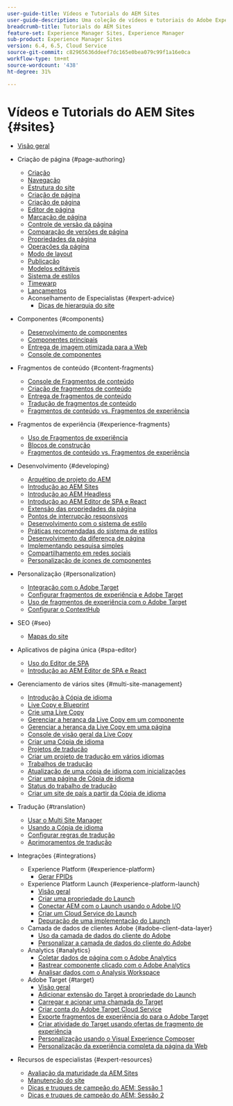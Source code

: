 ```yaml
---
user-guide-title: Vídeos e Tutorials do AEM Sites
user-guide-description: Uma coleção de vídeos e tutoriais do Adobe Experience Manager Sites.
breadcrumb-title: Tutorials do AEM Sites
feature-set: Experience Manager Sites, Experience Manager
sub-product: Experience Manager Sites
version: 6.4, 6.5, Cloud Service
source-git-commit: c82965636ddeef7dc165e0bea079c99f1a16e0ca
workflow-type: tm+mt
source-wordcount: '438'
ht-degree: 31%

---
```



# Vídeos e Tutorials do AEM Sites {#sites}

+ [Visão geral](overview.md)
+ Criação de página {#page-authoring}
   + [Criação  ](page-authoring/aem-sites-authoring-overview.md)
   + [Navegação](page-authoring/basic-handling-sites-feature-video-use.md)
   + [Estrutura do site ](page-authoring/content-hierarchy-feature-video-use.md)
   + [Criação de página](page-authoring/creating-page-feature-video-use.md)
   + [Criação de página](page-authoring/page-authoring-overview-feature-video-use.md)
   + [Editor de página](page-authoring/page-editor-feature-video-use.md)
   + [Marcação de página](page-authoring/page-tagging-feature-video-use.md)
   + [Controle de versão da página](page-authoring/page-versioning-feature-video-use.md)
   + [Comparação de versões de página](page-authoring/page-diff-feature-video-use.md)
   + [Propriedades da página](page-authoring/page-properties-feature-video-understand.md)
   + [Operações da página](page-authoring/page-operations-feature-video-use.md)
   + [Modo de layout](page-authoring/responsive-layout-feature-video-understand.md)
   + [Publicação](page-authoring/publication-management-feature-video-use.md)
   + [Modelos editáveis](page-authoring/template-editor-feature-video-use.md)
   + [Sistema de estilos](page-authoring/style-system-feature-video-use.md)
   + [Timewarp  ](page-authoring/timewarp-feature-video-use.md)
   + [Lançamentos](page-authoring/launches.md)
   + Aconselhamento de Especialistas {#expert-advice}
      + [Dicas de hierarquia do site](page-authoring/expert-advice/site-hierarchy.md)
+ Componentes {#components}
   + [Desenvolvimento de componentes](components/component-development.md)
   + [Componentes principais ](components/core-components-feature-video-understand.md)
   + [Entrega de imagem otimizada para a Web](components/web-optimized-image-delivery.md)
   + [Console de componentes](components/components-console-feature-video-use.md)
+ Fragmentos de conteúdo {#content-fragments}
   + [Console de Fragmentos de conteúdo](content-fragments/content-fragments-console.md)
   + [Criação de fragmentos de conteúdo](content-fragments/content-fragments-feature-video-use.md)
   + [Entrega de fragmentos de conteúdo](content-fragments/content-fragments-delivery-feature-video-use.md)
   + [Tradução de fragmentos de conteúdo](content-fragments/content-fragments-translation-feature-video-use.md)
   + [Fragmentos de conteúdo vs. Fragmentos de experiência](content-fragments/understand-content-fragments-and-experience-fragments.md)
+ Fragmentos de experiência {#experience-fragments}
   + [Uso de Fragmentos de experiência](experience-fragments/experience-fragments-feature-video-use.md)
   + [Blocos de construção](experience-fragments/building-blocks.md)
   + [Fragmentos de conteúdo vs. Fragmentos de experiência](https://experienceleague.adobe.com/docs/experience-manager-learn/sites/content-fragments/understand-content-fragments-and-experience-fragments.html)

+ Desenvolvimento {#developing}
   + [Arquétipo de projeto do AEM](developing/aem-project-archetype.md)
   + [Introdução ao AEM Sites](https://experienceleague.adobe.com/docs/experience-manager-learn/getting-started-wknd-tutorial-develop/overview.html?lang=pt-BR)
   + [Introdução ao AEM Headless](https://experienceleague.adobe.com/docs/experience-manager-learn/getting-started-with-aem-headless/overview.html?lang=pt-BR)
   + [Introdução ao AEM Editor de SPA e React](https://experienceleague.adobe.com/docs/experience-manager-learn/getting-started-with-aem-headless/spa-editor/react/overview.html)
   + [Extensão das propriedades da página](developing/page-properties-technical-video-develop.md)
   + [Pontos de interrupção responsivos](developing/responsive-breakpoints.md)
   + [Desenvolvimento com o sistema de estilo](developing/style-system-technical-video-understand.md)
   + [Práticas recomendadas do sistema de estilos](developing/style-organization-style-system-understand-article.md)
   + [Desenvolvimento da diferença de página](developing/page-diff-technical-video-develop.md)
   + [Implementando pesquisa simples](developing/search-tutorial-develop.md)
   + [Compartilhamento em redes sociais](developing/social-media-sharing-technical-video-use.md)
   + [Personalização de ícones de componentes](developing/component-icons-technical-video-develop.md)
+ Personalização {#personalization}
   + [Integração com o Adobe Target](https://helpx.adobe.com/marketing-cloud/how-to/aem-target.html)
   + [Configurar fragmentos de experiência e Adobe Target](personalization/experience-fragment-target-technical-video-setup.md)
   + [Uso de fragmentos de experiência com o Adobe Target](personalization/experience-fragment-target-offer-feature-video-use.md)
   + [Configurar o ContextHub](personalization/context-hub-technical-video-setup.md)
+ SEO {#seo}
   + [Mapas do site](./seo/sitemaps.md)
+ Aplicativos de página única {#spa-editor}
   + [Uso do Editor de SPA](spa-editor/spa-editor-framework-feature-video-use.md)
   + [Introdução ao AEM Editor de SPA e React](https://experienceleague.adobe.com/docs/experience-manager-learn/getting-started-with-aem-headless/spa-editor/react/overview.html)
+ Gerenciamento de vários sites {#multi-site-management}
   + [Introdução à Cópia de idioma](./multi-site-management/language-copy-overview.md)
   + [Live Copy e Blueprint](./multi-site-management/live-copy-and-blueprint.md)
   + [Crie uma Live Copy](./multi-site-management/create-live-copy.md)
   + [Gerenciar a herança da Live Copy em um componente](./multi-site-management/manage-component-inheritance-live-copy.md)
   + [Gerenciar a herança da Live Copy em uma página](./multi-site-management/manage-page-inheritance-live-copy.md)
   + [Console de visão geral da Live Copy](./multi-site-management/live-copy-overview-console.md)
   + [Criar uma Cópia de idioma](./multi-site-management/create-language-copy.md)
   + [Projetos de tradução](./multi-site-management/manage-translation-projects.md)
   + [Criar um projeto de tradução em vários idiomas](./multi-site-management/create-multinational-translational-project.md)
   + [Trabalhos de tradução](./multi-site-management/create-translation-job.md)
   + [Atualização de uma cópia de idioma com inicializações](./multi-site-management/updating-language-copy.md)
   + [Criar uma página de Cópia de idioma](./multi-site-management/create-new-page-language-copy.md)
   + [Status do trabalho de tradução](./multi-site-management/translation-job-status.md)
   + [Criar um site de país a partir da Cópia de idioma](./multi-site-management/create-new-site.md)
+ Tradução {#translation}
   + [Usar o Multi Site Manager](translation/multi-site-manager-feature-video-use.md)
   + [Usando a Cópia de idioma](translation/language-copy-feature-video-use.md)
   + [Configurar regras de tradução](translation/translation-rules-editor-technical-video-setup.md)
   + [Aprimoramentos de tradução](translation/translation-enhancements-feature-video-use.md)
+ Integrações {#integrations}
   + Experience Platform {#experience-platform}
      + [Gerar FPIDs](integrations/platform/fpid.md)
   + Experience Platform Launch {#experience-platform-launch}
      + [Visão geral](integrations/experience-platform-launch/overview.md)
      + [Criar uma propriedade do Launch](integrations/experience-platform-launch/create-launch-property.md)
      + [Conectar AEM com o Launch usando o Adobe I/O](integrations/experience-platform-launch/connect-aem-launch-adobe-io.md)
      + [Criar um Cloud Service do Launch](integrations/experience-platform-launch/create-launch-cloud-service.md)
      + [Depuração de uma implementação do Launch](integrations/experience-platform-launch/debug-launch-implementation.md)
   + Camada de dados de clientes Adobe {#adobe-client-data-layer}
      + [Uso da camada de dados do cliente do Adobe](integrations/adobe-client-data-layer/data-layer-overview.md)
      + [Personalizar a camada de dados do cliente do Adobe](integrations/adobe-client-data-layer/data-layer-customize.md)
   + Analytics {#analytics}
      + [Coletar dados de página com o Adobe Analytics](integrations/analytics/collect-data-analytics.md)
      + [Rastrear componente clicado com o Adobe Analytics](integrations/analytics/track-clicked-component.md)
      + [Analisar dados com o Analysis Workspace](integrations/analytics/create-analytics-workspace.md)
   + Adobe Target {#target}
      + [Visão geral](integrations/adobe-target/overview.md)
      + [Adicionar extensão do Target à propriedade do Launch](integrations/adobe-target/add-target-launch-extension.md)
      + [Carregar e acionar uma chamada do Target](integrations/adobe-target/load-and-fire-target.md)
      + [Criar conta do Adobe Target Cloud Service](integrations/adobe-target/setup-aem-target-cloud-service.md)
      + [Exporte fragmentos de experiência do para o Adobe Target](integrations/adobe-target/export-experience-fragment-target.md)
      + [Criar atividade do Target usando ofertas de fragmento de experiência](integrations/adobe-target/create-target-activity.md)
      + [Personalização usando o Visual Experience Composer](integrations/adobe-target/personalization-using-vec.md)
      + [Personalização da experiência completa da página da Web](integrations/adobe-target/personalization-web-page.md)
+ Recursos de especialistas {#expert-resources}
   + [Avaliação da maturidade da AEM Sites](expert-resources/maturity-assessment.md)
   + [Manutenção do site](expert-resources/site-maintenance.md)
   + [Dicas e truques de campeão do AEM: Sessão 1](expert-resources/champion-tips-1.md)
   + [Dicas e truques de campeão do AEM: Sessão 2](expert-resources/champion-tips-2.md)